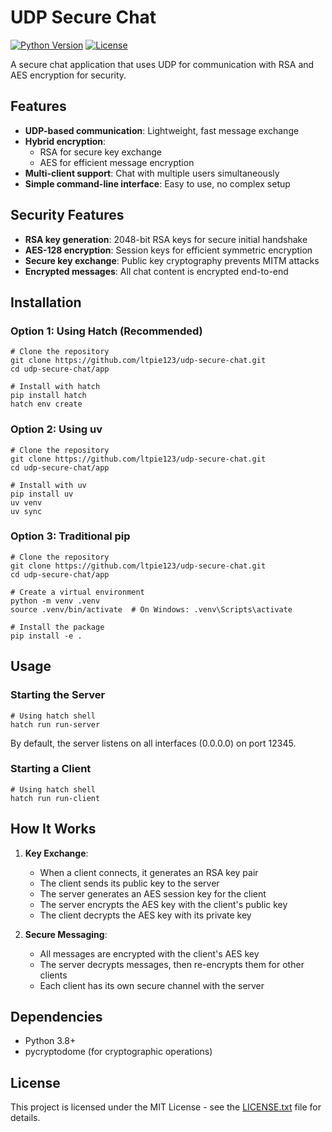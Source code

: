 # UDP Secure Chat

[![Python Version](https://img.shields.io/badge/python-3.8%2B-blue.svg)](https://www.python.org/downloads/)
[![License](https://img.shields.io/badge/license-MIT-green.svg)](LICENSE.txt)

A secure chat application that uses UDP for communication with RSA and AES encryption for security.

## Features

- **UDP-based communication**: Lightweight, fast message exchange
- **Hybrid encryption**:
  - RSA for secure key exchange
  - AES for efficient message encryption
- **Multi-client support**: Chat with multiple users simultaneously
- **Simple command-line interface**: Easy to use, no complex setup

## Security Features

- **RSA key generation**: 2048-bit RSA keys for secure initial handshake
- **AES-128 encryption**: Session keys for efficient symmetric encryption
- **Secure key exchange**: Public key cryptography prevents MITM attacks
- **Encrypted messages**: All chat content is encrypted end-to-end

## Installation

### Option 1: Using Hatch (Recommended)

```console
# Clone the repository
git clone https://github.com/ltpie123/udp-secure-chat.git
cd udp-secure-chat/app

# Install with hatch
pip install hatch
hatch env create
```

### Option 2: Using uv

```console
# Clone the repository
git clone https://github.com/ltpie123/udp-secure-chat.git
cd udp-secure-chat/app

# Install with uv
pip install uv
uv venv
uv sync
```

### Option 3: Traditional pip

```console
# Clone the repository
git clone https://github.com/ltpie123/udp-secure-chat.git
cd udp-secure-chat/app

# Create a virtual environment
python -m venv .venv
source .venv/bin/activate  # On Windows: .venv\Scripts\activate

# Install the package
pip install -e .
```

## Usage

### Starting the Server

```console
# Using hatch shell
hatch run run-server
```

By default, the server listens on all interfaces (0.0.0.0) on port 12345.

### Starting a Client

```console
# Using hatch shell
hatch run run-client
```

## How It Works

1. **Key Exchange**:

   - When a client connects, it generates an RSA key pair
   - The client sends its public key to the server
   - The server generates an AES session key for the client
   - The server encrypts the AES key with the client's public key
   - The client decrypts the AES key with its private key

2. **Secure Messaging**:
   - All messages are encrypted with the client's AES key
   - The server decrypts messages, then re-encrypts them for other clients
   - Each client has its own secure channel with the server

## Dependencies

- Python 3.8+
- pycryptodome (for cryptographic operations)

## License

This project is licensed under the MIT License - see the [LICENSE.txt](LICENSE.txt) file for details.
